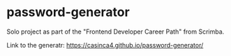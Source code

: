 # password-generator

Solo project as part of the "Frontend Developer Career Path" from Scrimba.

Link to the generatr:
https://casinca4.github.io/password-generator/
